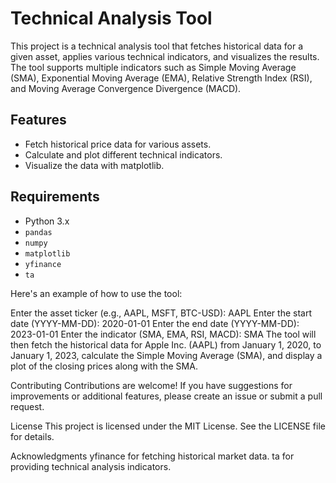 # Technical Analysis Tool

This project is a technical analysis tool that fetches historical data for a given asset, applies various technical indicators, and visualizes the results. The tool supports multiple indicators such as Simple Moving Average (SMA), Exponential Moving Average (EMA), Relative Strength Index (RSI), and Moving Average Convergence Divergence (MACD).

## Features

- Fetch historical price data for various assets.
- Calculate and plot different technical indicators.
- Visualize the data with matplotlib.

## Requirements

- Python 3.x
- `pandas`
- `numpy`
- `matplotlib`
- `yfinance`
- `ta`

Here's an example of how to use the tool:

Enter the asset ticker (e.g., AAPL, MSFT, BTC-USD): AAPL
Enter the start date (YYYY-MM-DD): 2020-01-01
Enter the end date (YYYY-MM-DD): 2023-01-01
Enter the indicator (SMA, EMA, RSI, MACD): SMA
The tool will then fetch the historical data for Apple Inc. (AAPL) from January 1, 2020, to January 1, 2023, calculate the Simple Moving Average (SMA), and display a plot of the closing prices along with the SMA.

Contributing
Contributions are welcome! If you have suggestions for improvements or additional features, please create an issue or submit a pull request.

License
This project is licensed under the MIT License. See the LICENSE file for details.

Acknowledgments
yfinance for fetching historical market data.
ta for providing technical analysis indicators.
